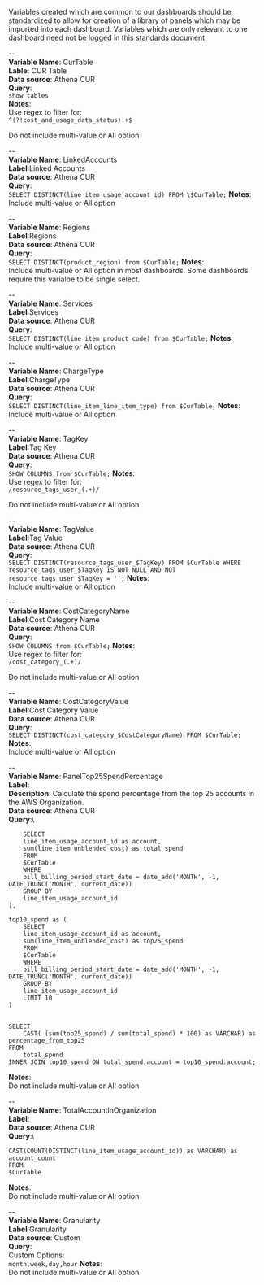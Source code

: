 Variables created which are common to our dashboards should be standardized to allow for creation of a library of panels which may be imported into each dashboard.  Variables which are only relevant to one dashboard need not be logged in this standards document.

--\
**Variable Name**: CurTable\
**Lable**: CUR Table\
**Data source**: Athena CUR\
**Query**:\
```show tables```\
**Notes**: \
Use regex to filter for:\
```^(?!cost_and_usage_data_status).+$```

Do not include multi-value or All option

--\
**Variable Name**: LinkedAccounts\
**Label**:Linked Accounts\
**Data source**: Athena CUR \
**Query**:\
```SELECT DISTINCT(line_item_usage_account_id) FROM \$CurTable;```
**Notes**: \
Include multi-value or All option

--\
**Variable Name**: Regions\
**Label**:Regions\
**Data source**: Athena CUR \
**Query**:\
```SELECT DISTINCT(product_region) from $CurTable;```
**Notes**: \
Include multi-value or All option in most dashboards.  Some dashboards require this varialbe to be single select.

--\
**Variable Name**: Services\
**Label**:Services\
**Data source**: Athena CUR \
**Query**:\
```SELECT DISTINCT(line_item_product_code) from $CurTable;```
**Notes**: \
Include multi-value or All option

--\
**Variable Name**: ChargeType\
**Label**:ChargeType\
**Data source**: Athena CUR \
**Query**:\
```SELECT DISTINCT(line_item_line_item_type) from $CurTable;```
**Notes**: \
Include multi-value or All option

--\
**Variable Name**: TagKey\
**Label**:Tag Key\
**Data source**: Athena CUR \
**Query**:\
```SHOW COLUMNS from $CurTable;```
**Notes**: \
Use regex to filter for:\
```/resource_tags_user_(.+)/```

Do not include multi-value or All option

--\
**Variable Name**: TagValue\
**Label**:Tag Value\
**Data source**: Athena CUR \
**Query**:\
```SELECT DISTINCT(resource_tags_user_$TagKey) FROM $CurTable WHERE resource_tags_user_$TagKey IS NOT NULL AND NOT resource_tags_user_$TagKey = '';```
**Notes**: \
Include multi-value or All option

--\
**Variable Name**: CostCategoryName\
**Label**:Cost Category Name\
**Data source**: Athena CUR \
**Query**:\
```SHOW COLUMNS from $CurTable;```
**Notes**: \
Use regex to filter for:\
```/cost_category_(.+)/```

Do not include multi-value or All option

--\
**Variable Name**: CostCategoryValue\
**Label**:Cost Category Value\
**Data source**: Athena CUR \
**Query**:\
```SELECT DISTINCT(cost_category_$CostCategoryName) FROM $CurTable;```
**Notes**: \
Include multi-value or All option

--\
**Variable Name**: PanelTop25SpendPercentage\
**Label**:\
**Description**: Calculate the spend percentage from the top 25 accounts in the AWS Organization.\
**Data source**: Athena CUR \
**Query**:\
```with total_spend as (
    SELECT
    line_item_usage_account_id as account,
    sum(line_item_unblended_cost) as total_spend
    FROM
    $CurTable
    WHERE
    bill_billing_period_start_date = date_add('MONTH', -1, DATE_TRUNC('MONTH', current_date))
    GROUP BY
    line_item_usage_account_id
),

top10_spend as (
    SELECT
    line_item_usage_account_id as account,
    sum(line_item_unblended_cost) as top25_spend
    FROM
    $CurTable
    WHERE
    bill_billing_period_start_date = date_add('MONTH', -1, DATE_TRUNC('MONTH', current_date))
    GROUP BY
    line_item_usage_account_id
    LIMIT 10
)


SELECT
    CAST( (sum(top25_spend) / sum(total_spend) * 100) as VARCHAR) as percentage_from_top25
FROM
    total_spend
INNER JOIN top10_spend ON total_spend.account = top10_spend.account;
```
**Notes**: \
Do not include multi-value or All option

--\
**Variable Name**: TotalAccountInOrganization\
**Label**:\
**Data source**: Athena CUR \
**Query**:\
```SELECT 
CAST(COUNT(DISTINCT(line_item_usage_account_id)) as VARCHAR) as account_count
FROM 
$CurTable
```
**Notes**: \
Do not include multi-value or All option

--\
**Variable Name**: Granularity\
**Label**:Granularity\
**Data source**: Custom \
**Query**:\
Custom Options:\
```month,week,day,hour```
**Notes**: \
Do not include multi-value or All option



